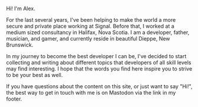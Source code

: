 Hi! I'm Alex.

For the last several years, I've been helping to make the world a more secure and 
private place working at Signal. Before that, I worked at a medium sized consultancy
in Halifax, Nova Scotia. I am a developer, father, musician, and gamer, and 
currently reside in beautiful Dieppe, New Brunswick.

In my journey to become the best developer I can be, I've decided to start 
collecting and writing about different topics that developers of all skill 
levels may find interesting. I hope that the words you find here inspire you
to strive to be your best as well.

If you have questions about the content on this site, or just want to say 
"Hi!", the best way to get in touch with me is on Mastodon via the link in my
footer.